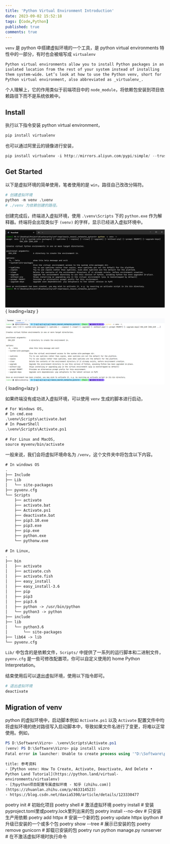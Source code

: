 ```yaml
---
title: 'Python Virtual Environment Introduction'
date: 2023-09-02 15:52:18
tags: [Code,Python]
published: true
comments: true
---
```


`venv`  是 python 中搭建虚拟环境的一个工具，是 python virtual environments 特性中的一部分，有时也会被缩写成 `virtualenv` 

```ad-note
Python virtual environments allow you to install Python packages in an isolated location from the rest of your system instead of installing them system-wide. Let’s look at how to use the Python venv, short for Python virtual environment, also abbreviated as _virtualenv_.
```

个人理解上，它的作用类似于前端项目中的 `node_module`，将依赖包安装到项目依赖路径下而不是系统依赖中。

## Install

执行以下指令安装 python virtual environment，

```python
pip install virtualenv
```

也可以通过阿里云的镜像进行安装，

```python
pip install virtualenv -i http://mirrors.aliyun.com/pypi/simple/ --trusted-host mirrors.aliyun.com
```

## Get Started

以下是虚拟环境的简单使用，笔者使用的是 `win`，路径自己改改分隔符。

```python
# 创建虚拟环境
python -m venv .\venv
# ./venv 为依赖创建的路径。
```

创建完成后，终端进入虚拟环境，使用 `.\venv\Scripts` 下的 `python.exe` 作为解释器。终端将会出现类似于 `(venv)` 的字样，显示已经进入虚拟环境中。

![image.png](https://raw.githubusercontent.com/Anxiu0101/PicgoImg/master/202308071038311.png){ loading=lazy }

![image.png](https://raw.githubusercontent.com/Anxiu0101/PicgoImg/master/202308071039196.png){ loading=lazy }

如果终端没有成功进入虚拟环境，可以使用 `venv` 生成的脚本进行启动，

```shell
# For Windows OS,
# In cmd.exe
.\venv\Scripts\activate.bat
# In PowerShell
.\venv\Scripts\Activate.ps1

# For Linux and MacOS, 
source myvenv/bin/activate
```

一般来说，我们会将虚拟环境命名为 `/venv`，这个文件夹中将包含以下内容。

```shell
# In windows OS
.
├── Include
├── Lib
│   └── site-packages
├── pyvenv.cfg
└── Scripts
	├── activate
	├── activate.bat
	├── Activate.ps1
	├── deactivate.bat
	├── pip3.10.exe
	├── pip3.exe
	├── pip.exe
	├── python.exe
	└── pythonw.exe

# In Linux, 
.
├── bin
│   ├── activate
│   ├── activate.csh
│   ├── activate.fish
│   ├── easy_install
│   ├── easy_install-3.6
│   ├── pip
│   ├── pip3
│   ├── pip3.6
│   ├── python -> /usr/bin/python
│   └── python3 -> python
├── include
├── lib
│   └── python3.6
│       └── site-packages
├── lib64 -> lib
└── pyvenv.cfg
```

`Lib/` 中包含的是依赖文件，`Scripts/` 中提供了一系列的运行脚本和二进制文件，`pyenv.cfg` 是一些可修改配置项，你可以自定义使用的 home Python Interpretation。

结束使用后可以退出虚拟环境，使用以下指令即可。

```python
# 退出虚拟环境
deactivate
```



## Migration of venv

<!--update--time: 2023-10-05---->

python 的虚拟环境中，启动脚本例如 `Activate.ps1` 以及 `Activate` 配置文件中均将虚拟环境的绝对路径写入启动脚本中，导致如果文件名进行了变更，将难以正常使用。例如，
```powershell
PS D:\Software\Vizro> .\venv\Scripts\Activate.ps1
(venv) PS D:\Software\Vizro> pip install vizro
Fatal error in launcher: Unable to create process using '"D:\Software\pylib\venv\Scripts\python.exe"  "D:\Software\Vizro\venv\Scripts\pip.exe" install vizro': ???????????
```



```ad-quote
title: 参考资料
- [Python venv: How To Create, Activate, Deactivate, And Delete • Python Land Tutorial](https://python.land/virtual-environments/virtualenv)
- [为python项目配置专属虚拟环境 - 知乎 (zhihu.com)](https://zhuanlan.zhihu.com/p/463314523)
- https://blog.csdn.net/daxia5398/article/details/123330477
```



poetry init  # 初始化项目  poetry shell  # 激活虚拟环境  poetry install  # 安装pyproject.toml里或poetry.lock里列出来的包  poetry install --no-dev  # 只安装生产用依赖  poetry add httpx  # 安装一个新的包  poetry update httpx  ipython  # 升级已安装的一个或多个包  poetry show --tree  # 展示已安装的包  poetry remove gunicorn  # 卸载已安装的包  poetry run python manage.py runserver   # 在不激活虚拟环境时执行命令